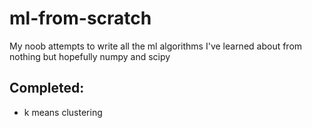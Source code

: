 # ml-from-scratch
My noob attempts to write all the ml algorithms I've learned about from nothing but hopefully numpy and scipy


## Completed:
- k means clustering
